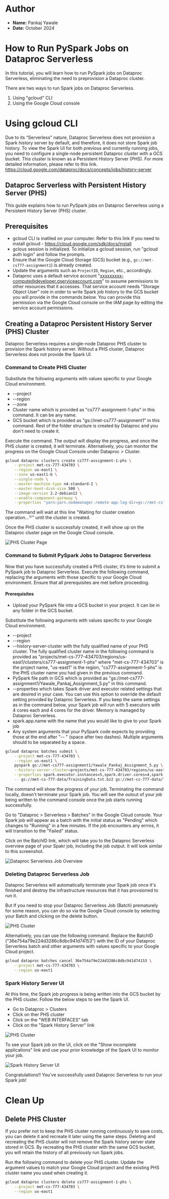 # Author
- **Name:** Pankaj Yawale
- **Date:** October 2024

# How to Run PySpark Jobs on Dataproc Serverless

In this tutorial, you will learn how to run PySpark jobs on Dataproc Serverless, eliminating the need to preprovision a Dataproc cluster.

There are two ways to run Spark jobs on Dataproc Serverless.

1. Using "gcloud" CLI
2. Using the Google Cloud console

# Using gcloud CLI

Due to its “Serverless” nature, Dataproc Serverless does not provision a Spark history server by default, and therefore, it does not store Spark job history. To view the Spark UI for both previous and currently running jobs, you need to configure a single-node persistent Dataproc cluster with a GCS bucket. This cluster is known as a Persistent History Server (PHS). For more detailed information, please refer to this link. https://cloud.google.com/dataproc/docs/concepts/jobs/history-server

## Dataproc Serverless with Persistent History Server (PHS)

This guide explains how to run PySpark jobs on Dataproc Serverless using a Persistent History Server (PHS) cluster.

## Prerequisites

- gcloud CLI is inatlled on your computer. Refer to this link if you need to install gcloud - https://cloud.google.com/sdk/docs/install
- gclous session is initialized. To initialize a gcloud session, run "gcloud auth login" and follow the prompts.
- Ensure that the Google Cloud Storage (GCS) bucket (e.g., `gs://met-cs777-assignment1`) is already created.
- Update the arguments such as `ProjectID`, `Region`, etc., accordingly.
- Dataproc uses a default service account "xxxxxxxxx-compute@developer.gserviceaccount.com" to assume permissions to other resources that it accesses. That service account needs "Storage Object User" role in order to write Spark job history to the GCS bucket you will provide in the commands below. You can provide this permission via the Google Cloud console on the IAM page by editing the service account permissions. 

## Creating a Dataproc Persistent History Server (PHS) Cluster

Dataproc Serverless requires a single-node Dataproc PHS cluster to provision the Spark history server. Without a PHS cluster, Dataproc Serverless does not provide the Spark UI.

### Command to Create PHS Cluster

Substitute the following arguments with values specific to your Google Cloud environment.
- --project
- --region
- --zone
- Cluster name which is provided as "cs777-assignment-1-phs" in this command. It can be any name.
- GCS bucket which is provided as "gs://met-cs777-assignment1" in this command. Rest of the folder structure is created by Dataproc and you don't need to create it.

Execute the command. The output will display the progress, and once the PHS cluster is created, it will terminate. Alternatively, you can monitor the progress on the Google Cloud Console under Dataproc > Cluster.

```sh
gcloud dataproc clusters create cs777-assignment-1-phs \
    --project met-cs-777-434703 \
    --region us-east1 \
    --zone us-east1-b \
    --single-node \
    --master-machine-type n4-standard-2 \
    --master-boot-disk-size 500 \
    --image-version 2.2-debian12 \
    --enable-component-gateway \
    --properties "yarn:yarn.nodemanager.remote-app-log-dir=gs://met-cs777-assignment1/*/,spark:spark.history.fs.logDirectory=gs://met-cs777-assignment1/*/spark-job-historyyarn-logs,spark:spark.eventLog.dir=gs://met-cs777-assignment1/events/spark-job-history"

```

The command will wait at this line "Waiting for cluster creation operation...⠛" until the cluster is created.

Once the PHS cluster is successfuly created, it will show up on the Dataproc cluster page on the Google Cloud console.

![PHS Cluster Page](sceenshots/dataproc_serverless_phs_cluster_ui.jpg?raw=true "PHS Cluster Page")


### Command to Submit PySpark Jobs to Dataproc Serverless

Now that you have successfully created a PHS cluster, it’s time to submit a PySpark job to Dataproc Serverless. Execute the following command, replacing the arguments with those specific to your Google Cloud environment. Ensure that all prerequisites are met before proceeding.

#### Prerequisites

- Upload your PySpark file into a GCS bucket in your project. It can be in any folder in the GCS bucket.

Substitute the following arguments with values specific to your Google Cloud environment.
- --project
- --region
- --history-server-cluster with the fully qualified name of your PHS cluster. The fully qualified cluster name in the following command is provided as "projects/met-cs-777-434703/regions/us-east1/clusters/cs777-assignment-1-phs" where "met-cs-777-434703" is the project name, "us-east1" is the region, "cs777-assignment-1-phs" is the PHS cluster name you had given in the previous command.
- PySpark file path in GCS which is provided as "gs://met-cs777-assignment1/Yawale_Pankaj_Assignment_5.py" in this command.
- --properties which takes Spark driver and executor related settings that are desired in your case. You can use this option to override the default setting provided by Dataproc Serverless. If you keep the same settings as in the command below, your Spark job will run with 5 executors with 4 cores each and 4 cores for the driver. Memory is managed by Dataproc Serverless.
- spark.app.name with the name that you would like to give to your Spark job
- Any system arguments that your PySpark code expects by providing those at the end after "-- " (space after two dashes). Multiple arguments should to be separated by a space.

```sh
gcloud dataproc batches submit \
    --project met-cs-777-434703 \
    --region us-east1 \
    pyspark gs://met-cs777-assignment1/Yawale_Pankaj_Assignment_5.py \
    --history-server-cluster=projects/met-cs-777-434703/regions/us-east1/clusters/cs777-assignment-1-phs \
    --properties spark.executor.instances=5,spark.driver.cores=4,spark.executor.cores=4,spark.app.name=Yawale_Pankaj_Assignment_4 \
    -- gs://met-cs-777-data/TrainingData.txt.bz2 gs://met-cs-777-data/TestingData.txt.bz2

```

The command will show the progress of your job. Terminating the command locally, doesn't terminate your Spark job. You will see the outout of your job being written to the command console once the job starts running successfully.

Go to "Dataproc > Serverless > Batches" in the Google Cloud console. Your Spark job will appear as a batch with the initial status as "Pending" which changes to "Running" in a few minutes. If the job encounters any errros, it will transition to the "Failed" status.

Click on the BatchID link, which will take you to the Dataproc Serverless overview page of your Spakr job, including the job output. It will look similar to this screenshot.

![Dataproc Serverless Job Overview](sceenshots/dataproc_serverless_job_overview.jpg?raw=true "Dataproc Serverless Job Overview")

### Deleting Dataproc Serverless Job
Dataproc Serverless will automatically terminate your Spark job once it's finished and destroy the infrastructure resources that it has provsioned to run it.

But If you need to stop your Dataproc Serverless Job (Batch) prematurely for some reason, you can do so via the Google Cloud console by selecting your Batch and clicking on the delete button. 

![PHS Cluster](sceenshots/dataproc_serverless_delete_batch.jpg?raw=true "PHS Cluster")


Alternatively, you can use the following command. Replace the BatchID ("36e754a79e224d3286c8dbc941d74153") with the ID of your Dataproc Serverless batch and other arguments with values specific to your Google Cloud project.

```sh
gcloud dataproc batches cancel 36e754a79e224d3286c8dbc941d74153 \
    --project met-cs-777-434703 \
    --region us-east1

```

### Spark History Server UI

At this time, the Spark job progress is being written into the GCS bucket by the PHS cluster. Follow the below steps to see the Spark UI.

- Go to Dataproc > Clusters
- Click on ther PHS cluster
- Click on the "WEB INTERFACES" tab
- Click on the "Spark History Server" link


![PHS Cluster](sceenshots/dataproc_serverless_phs_cluster.jpg?raw=true "PHS Cluster")

To see your Spark job on the UI, click on the "Show incomplete applications" link and use your prior knowledge of the Spark UI to monitor your job.

![Spark History Server UI](sceenshots/dataproc_serverless_spark_history_ui.jpg?raw=true "Spark History Server UI")


Congratulations!! You've successfully used Dataproc Serverless to run your Spark job!

# Clean Up

## Delete PHS Cluster

If you prefer not to keep the PHS cluster running continuously to save costs, you can delete it and recreate it later using the same steps. Deleting and recreating the PHS cluster will not remove the Spark history server state stored in GCS. By recreating the PHS cluster with the same GCS bucket, you will retain the history of all previously run Spark jobs.

Run the following command to delete your PHS cluster. Update the argument values to match your Google Cloud project and the existing PHS cluster name you used when creating it.

```sh
gcloud dataproc clusters delete cs777-assignment-1-phs \
    --project met-cs-777-434703 \
    --region us-east1

```



